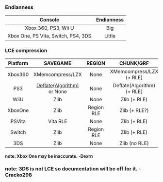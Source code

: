 ### Endianness
| Console | Endianness |
| :-:|:-:|
| Xbox 360, PS3, Wii U                | Big    |
| Xbox One, PS Vita, Switch, PS4, 3DS | Little |

### LCE compression
| Platform | SAVEGAME | REGION | CHUNK/GRF |
| :-:|:-:|:-:|:-:|
| Xbox360 | XMemcompress/LZX                                                    | None | XMemcompress/LZX (+ RLE)
| PS3     | [Deflate(Algorithm)](https://en.wikipedia.org/wiki/Deflate) or None | None | Deflate(Algorithm) (+ RLE)
| WiiU    | Zlib                                                                | None | Zlib (+ RLE)
| XboxOne | Zlib                                                                | Region RLE | Zlib (+ RLE?) <!-- rle unconfirmed but likely. -->
| PSVita  | Vita RLE                                                            | None | Zlib (+ RLE)
| Switch  | Zlib                                                                | Region RLE | Zlib (+ RLE)
| 3DS     | Zlib                                                                | None | Zlib (no RLE)

#### note: Xbox One may be inaccurate. -Dexrn
### note: 3DS is not LCE so documentation will be off for it. -Cracko298
